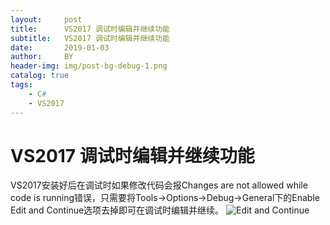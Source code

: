 ```yaml
---
layout:     post
title:      VS2017 调试时编辑并继续功能
subtitle:   VS2017 调试时编辑并继续功能
date:       2019-01-03
author:     BY
header-img: img/post-bg-debug-1.png
catalog: true
tags:
    - C#
    - VS2017
---
```

# VS2017 调试时编辑并继续功能
VS2017安装好后在调试时如果修改代码会报Changes are not allowed while code is running错误，只需要将Tools->Options->Debug->General下的Enable Edit and Continue选项去掉即可在调试时编辑并继续。
![Edit and Continue](https://fm9t.github.io/img/blogimg/20190103005.jpg)